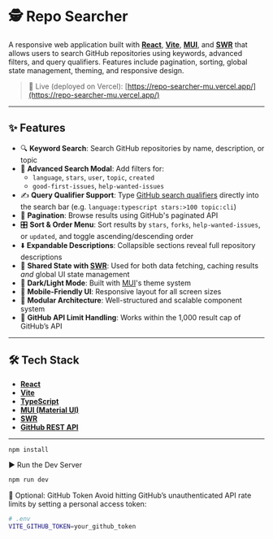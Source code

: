 # 🕵 Repo Searcher

A responsive web application built with **[React](https://react.dev/)**, **[Vite](https://vitejs.dev/)**, **[MUI](https://mui.com/)**, and **[SWR](https://swr.vercel.app/)** that allows users to search GitHub repositories using keywords, advanced filters, and query qualifiers. Features include pagination, sorting, global state management, theming, and responsive design.

> 🔗 Live (deployed on Vercel): [https://repo-searcher-mu.vercel.app/](https://repo-searcher-mu.vercel.app/)

---

## ✨ Features

- 🔍 **Keyword Search**: Search GitHub repositories by name, description, or topic
- 🧠 **Advanced Search Modal**: Add filters for:
  - `language`, `stars`, `user`, `topic`, `created`
  - `good-first-issues`, `help-wanted-issues`
- ✍️ **Query Qualifier Support**: Type [GitHub search qualifiers](https://docs.github.com/en/search-github/searching-on-github/searching-for-repositories) directly into the search bar (e.g. `language:typescript stars:>100 topic:cli`)
- 🔢 **Pagination**: Browse results using GitHub's paginated API
- 🎛️ **Sort & Order Menu**: Sort results by `stars`, `forks`, `help-wanted-issues`, or `updated`, and toggle ascending/descending order
- ⬇️ **Expandable Descriptions**: Collapsible sections reveal full repository descriptions
- 🔁 **Shared State with [SWR](https://swr.vercel.app/)**: Used for both data fetching, caching results _and_ global UI state management
- 🎨 **Dark/Light Mode**: Built with [MUI](https://mui.com/)'s theme system
- 📱 **Mobile-Friendly UI**: Responsive layout for all screen sizes
- 🧩 **Modular Architecture**: Well-structured and scalable component system
- 🚫 **GitHub API Limit Handling**: Works within the 1,000 result cap of GitHub’s API

---

## 🛠 Tech Stack

- [**React**](https://react.dev/)
- [**Vite**](https://vitejs.dev/)
- [**TypeScript**](https://www.typescriptlang.org/)
- [**MUI (Material UI)**](https://mui.com/)
- [**SWR**](https://swr.vercel.app/)
- [**GitHub REST API**](https://docs.github.com/en/rest/search/search)

---

```bash
npm install
```

▶️ Run the Dev Server

```bash
npm run dev
```

🔐 Optional: GitHub Token
Avoid hitting GitHub’s unauthenticated API rate limits by setting a personal access token:

```bash
# .env
VITE_GITHUB_TOKEN=your_github_token
```
